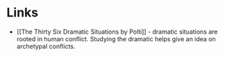 # Links
* [[The Thirty Six Dramatic Situations by Polti]] - dramatic situations are rooted in human conflict. Studying the dramatic helps give an idea on archetypal conflicts.